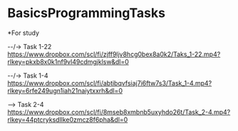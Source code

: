 # BasicsProgrammingTasks
*For study

--/-> Task 1-22
https://www.dropbox.com/scl/fi/zjff9ljv8hcg0bex8a0k2/Taks_1-22.mp4?rlkey=pkxb8x0k1nf9vl49cdmgjklsw&dl=0

--/-> Task 1-4
https://www.dropbox.com/scl/fi/abtibqvfsiaj7i6ftw7s3/Task_1-4.mp4?rlkey=6rfe249ugn1iah21naiytxxrh&dl=0

--> Task 2-4
https://www.dropbox.com/scl/fi/8mseb8xmbnb5uxyhdo26t/Task_2-4.mp4?rlkey=44ptcryksdllke0zmcz8f6pha&dl=0
